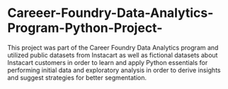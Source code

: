 # Careeer-Foundry-Data-Analytics-Program-Python-Project-
This project was part of the Career Foundry Data Analytics program and utilized public datasets from Instacart as well as fictional datasets about Instacart customers in order to learn and apply Python essentials for performing initial data and exploratory analysis in order to derive insights and suggest strategies for better segmentation. 
